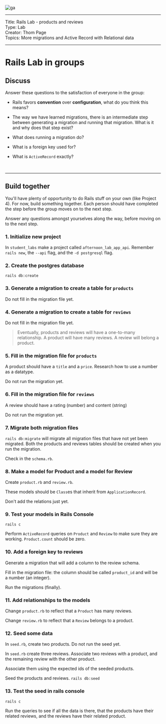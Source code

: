 ![ga](http://mobbook.generalassemb.ly/ga_cog.png)

<hr>
Title: Rails Lab - products and reviews<br>
Type: Lab<br>
Creator: Thom Page<br>
Topics: More migrations and Active Record with Relational data<br>
<hr>

# Rails Lab in groups

## Discuss

Answer these questions to the satisfaction of everyone in the group:

* Rails favors **convention** over **configuration**, what do you think this means?

* The way we have learned migrations, there is an intermediate step between generating a migration and running that migration. What is it and why does that step exist?

* What does running a migration do?

* What is a foreign key used for?

* What is `ActiveRecord` exactly?

<br>
<hr>

## Build together

You'll have plenty of opportunity to do Rails stuff on your own (like Project 4). For now, build something together. Each person should have completed the step before the group moves on to the next step.

Answer any questions amongst yourselves along the way, before moving on to the next step.

### 1. Initialize new project

In `student_labs` make a project called `afternoon_lab_app_api`. Remember `rails new`, the `--api` flag, and the `-d postgresql` flag.

### 2. Create the postgres database

`rails db:create`

### 3. Generate a migration to create a table for `products`

Do not fill in the migration file yet.

### 4. Generate a migration to create a table for `reviews`

Do not fill in the migration file yet.

> Eventually, products and reviews will have a one-to-many relationship. A product will have many reviews. A review will belong a product.

### 5. Fill in the migration file for `products`

A product should have a `title` and a `price`. Research how to use a number as a datatype.

Do not run the migration yet.

### 6. Fill in the migration file for `reviews`

A review should have a rating (number) and content (string)

Do not run the migration yet.

### 7. Migrate both migration files

`rails db:migrate` will migrate all migration files that have not yet been migrated. Both the products and reviews tables should be created when you run the migration.

Check in the `schema.rb`.

### 8. Make a model for Product and a model for Review

Create `product.rb` and `review.rb`.

These models should be `Class`es that inherit from `ApplicationRecord`.

Don't add the relations just yet.

### 9. Test your models in Rails Console

`rails c`

Perform `ActiveRecord` queries on `Product` and `Review` to make sure they are working. `Product.count` should be zero.

### 10. Add a foreign key to reviews

Generate a migration that will add a column to the review schema.

Fill in the migration file: the column should be called `product_id` and will be a number (an integer).

Run the migrations (finally).

### 11. Add relationships to the models

Change `product.rb` to reflect that a `Product` has many reviews.

Change `review.rb` to reflect that a `Review` belongs to a product.

### 12. Seed some data

In `seed.rb`, create two products. Do not run the seed yet.

In `seed.rb` create three reviews. Associate two reviews with a product, and the remaining review with the other product.

Associate them using the expected ids of the seeded products.

Seed the products and reviews. `rails db:seed`

### 13. Test the seed in rails console

`rails c`

Run the queries to see if all the data is there, that the products have their related reviews, and the reviews have their related product.
